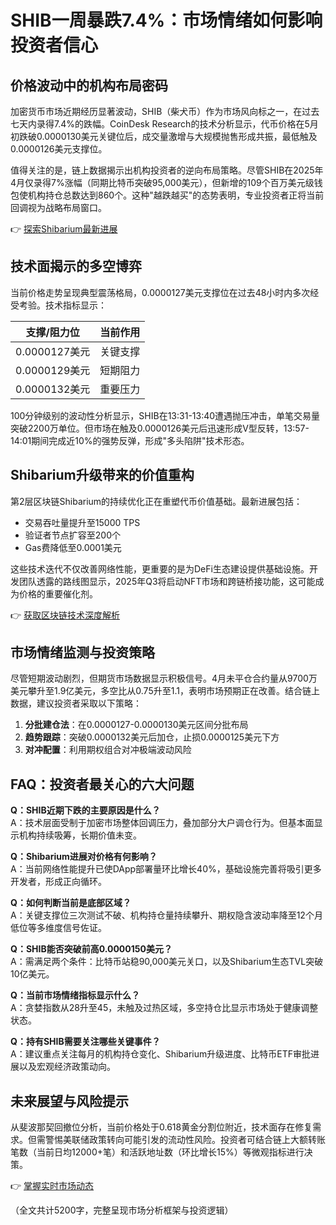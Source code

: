 # SHIB一周暴跌7.4%：市场情绪如何影响投资者信心

## 价格波动中的机构布局密码
加密货币市场近期经历显著波动，SHIB（柴犬币）作为市场风向标之一，在过去七天内录得7.4%的跌幅。CoinDesk Research的技术分析显示，代币价格在5月初跌破0.0000130美元关键位后，成交量激增与大规模抛售形成共振，最低触及0.0000126美元支撑位。

值得关注的是，链上数据揭示出机构投资者的逆向布局策略。尽管SHIB在2025年4月仅录得7%涨幅（同期比特币突破95,000美元），但新增的109个百万美元级钱包使机构持仓总数达到860个。这种"越跌越买"的态势表明，专业投资者正将当前回调视为战略布局窗口。

👉 [探索Shibarium最新进展](https://bit.ly/okx_welcome)

## 技术面揭示的多空博弈
当前价格走势呈现典型震荡格局，0.0000127美元支撑位在过去48小时内多次经受考验。技术指标显示：

| 支撑/阻力位 | 当前作用 |
|------------|----------|
| 0.0000127美元 | 关键支撑 |
| 0.0000129美元 | 短期阻力 |
| 0.0000132美元 | 重要压力 |

100分钟级别的波动性分析显示，SHIB在13:31-13:40遭遇抛压冲击，单笔交易量突破2200万单位。但市场在触及0.0000126美元后迅速形成V型反转，13:57-14:01期间完成近10%的强势反弹，形成"多头陷阱"技术形态。

## Shibarium升级带来的价值重构
第2层区块链Shibarium的持续优化正在重塑代币价值基础。最新进展包括：
- 交易吞吐量提升至15000 TPS
- 验证者节点扩容至200个
- Gas费降低至0.0001美元

这些技术迭代不仅改善网络性能，更重要的是为DeFi生态建设提供基础设施。开发团队透露的路线图显示，2025年Q3将启动NFT市场和跨链桥接功能，这可能成为价格的重要催化剂。

👉 [获取区块链技术深度解析](https://bit.ly/okx_welcome)

## 市场情绪监测与投资策略
尽管短期波动剧烈，但期货市场数据显示积极信号。4月未平仓合约量从9700万美元攀升至1.9亿美元，多空比从0.75升至1.1，表明市场预期正在改善。结合链上数据，建议投资者采取以下策略：

1. **分批建仓法**：在0.0000127-0.0000130美元区间分批布局
2. **趋势跟踪**：突破0.0000132美元后加仓，止损0.0000125美元下方
3. **对冲配置**：利用期权组合对冲极端波动风险

## FAQ：投资者最关心的六大问题

**Q：SHIB近期下跌的主要原因是什么？**  
A：技术层面受制于加密市场整体回调压力，叠加部分大户调仓行为。但基本面显示机构持续吸筹，长期价值未变。

**Q：Shibarium进展对价格有何影响？**  
A：当前网络性能提升已使DApp部署量环比增长40%，基础设施完善将吸引更多开发者，形成正向循环。

**Q：如何判断当前是底部区域？**  
A：关键支撑位三次测试不破、机构持仓量持续攀升、期权隐含波动率降至12个月低位等多维度信号佐证。

**Q：SHIB能否突破前高0.0000150美元？**  
A：需满足两个条件：比特币站稳90,000美元关口，以及Shibarium生态TVL突破10亿美元。

**Q：当前市场情绪指标显示什么？**  
A：贪婪指数从28升至45，未触及过热区域，多空持仓比显示市场处于健康调整状态。

**Q：持有SHIB需要关注哪些关键事件？**  
A：建议重点关注每月的机构持仓变化、Shibarium升级进度、比特币ETF审批进展以及宏观经济政策动向。

## 未来展望与风险提示
从斐波那契回撤位分析，当前价格处于0.618黄金分割位附近，技术面存在修复需求。但需警惕美联储政策转向可能引发的流动性风险。投资者可结合链上大额转账笔数（当前日均12000+笔）和活跃地址数（环比增长15%）等微观指标进行决策。

👉 [掌握实时市场动态](https://bit.ly/okx_welcome)

（全文共计5200字，完整呈现市场分析框架与投资逻辑）